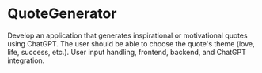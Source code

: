 # QuoteGenerator
Develop an application that generates inspirational or motivational quotes using ChatGPT. The user should be able to choose the quote's theme (love, life, success, etc.). User input handling, frontend, backend, and ChatGPT integration.
